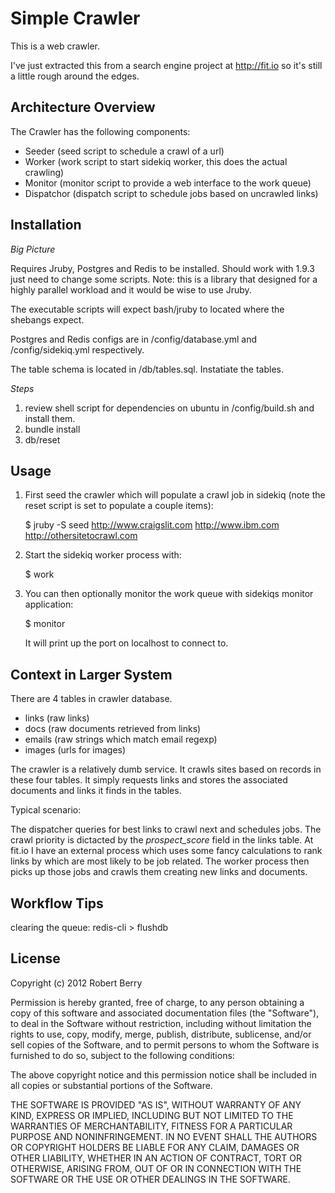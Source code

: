 # Simple Crawler

This is a web crawler.

I've just extracted this from a search engine project at http://fit.io so it's still a little rough around the edges.

## Architecture Overview

The Crawler has the following components:

  -  Seeder     (seed script to schedule a crawl of a url)
  -  Worker     (work script to start sidekiq worker, this does the actual crawling)
  -  Monitor    (monitor script to provide a web interface to the work queue)
  -  Dispatchor (dispatch script to schedule jobs based on uncrawled links)

## Installation

*Big Picture*

Requires Jruby, Postgres and Redis to be installed.  Should work with 1.9.3 just need to change some scripts.  Note: this is a library that designed for a highly parallel workload and it would be wise to use Jruby.

The executable scripts will expect bash/jruby to located where the shebangs expect.

Postgres and Redis configs are in /config/database.yml and /config/sidekiq.yml respectively.

The table schema is located in /db/tables.sql.  Instatiate the tables.

*Steps*

1.  review shell script for dependencies on ubuntu in /config/build.sh and install them.
2.  bundle install
3.  db/reset

## Usage

1.  First seed the crawler which will populate a crawl job in sidekiq (note the reset script is set to populate a couple items):

    $ jruby -S seed http://www.craigslit.com http://www.ibm.com http://othersitetocrawl.com


2.  Start the sidekiq worker process with:

    $ work


4.  You can then optionally monitor the work queue with sidekiqs monitor application:

    $ monitor

    It will print up the port on localhost to connect to.


## Context in Larger System

There are 4 tables in crawler database.

  - links         (raw links)
  - docs          (raw documents retrieved from links)
  - emails        (raw strings which match email regexp)
  - images        (urls for images)

The crawler is a relatively dumb service.  It crawls sites based on records in these four tables.  It simply requests links and stores the associated documents and links it finds in the tables.

Typical scenario:

The dispatcher queries for best links to crawl next and schedules jobs.  The crawl priority is dictacted by the *prospect_score* field in the links table. At fit.io I have an external process which uses some fancy calculations to rank links by which are most likely to be job related.  The worker process then picks up those jobs and crawls them creating new links and documents.

## Workflow Tips

clearing the queue:  redis-cli > flushdb


## License

Copyright (c) 2012 Robert Berry

Permission is hereby granted, free of charge, to any person obtaining a copy of this software and associated documentation files (the "Software"), to deal in the Software without restriction, including without limitation the rights to use, copy, modify, merge, publish, distribute, sublicense, and/or sell copies of the Software, and to permit persons to whom the Software is furnished to do so, subject to the following conditions:

The above copyright notice and this permission notice shall be included in all copies or substantial portions of the Software.

THE SOFTWARE IS PROVIDED "AS IS", WITHOUT WARRANTY OF ANY KIND, EXPRESS OR IMPLIED, INCLUDING BUT NOT LIMITED TO THE WARRANTIES OF MERCHANTABILITY, FITNESS FOR A PARTICULAR PURPOSE AND NONINFRINGEMENT. IN NO EVENT SHALL THE AUTHORS OR COPYRIGHT HOLDERS BE LIABLE FOR ANY CLAIM, DAMAGES OR OTHER LIABILITY, WHETHER IN AN ACTION OF CONTRACT, TORT OR OTHERWISE, ARISING FROM, OUT OF OR IN CONNECTION WITH THE SOFTWARE OR THE USE OR OTHER DEALINGS IN THE SOFTWARE.
